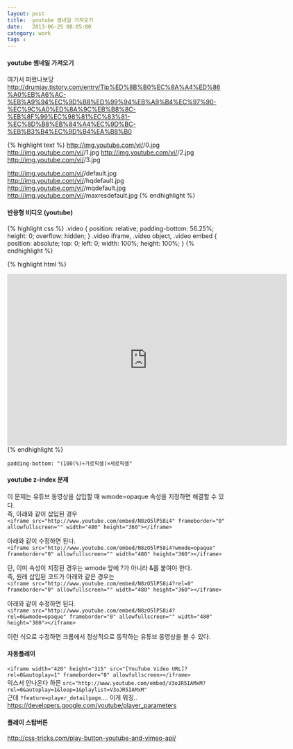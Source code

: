 ```yaml
---
layout: post
title:  youtube 썸네일 가져오기
date:   2013-06-25 08:05:00
category: work
tags : 
---
```


#### youtube 썸네일 가져오기
여기서 퍼왔나보당  
http://drumjay.tistory.com/entry/Tip%ED%8B%B0%EC%8A%A4%ED%86%A0%EB%A6%AC-%EB%A9%94%EC%9D%B8%ED%99%94%EB%A9%B4%EC%97%90-%EC%9C%A0%ED%8A%9C%EB%B8%8C-%EB%8F%99%EC%98%81%EC%83%81-%EC%8D%B8%EB%84%A4%EC%9D%BC-%EB%B3%B4%EC%9D%B4%EA%B8%B0

{% highlight text %}
http://img.youtube.com/vi/<insert-youtube-video-id-here>/0.jpg
http://img.youtube.com/vi/<insert-youtube-video-id-here>/1.jpg
http://img.youtube.com/vi/<insert-youtube-video-id-here>/2.jpg
http://img.youtube.com/vi/<insert-youtube-video-id-here>/3.jpg

http://img.youtube.com/vi/<insert-youtube-video-id-here>/default.jpg
http://img.youtube.com/vi/<insert-youtube-video-id-here>/hqdefault.jpg
http://img.youtube.com/vi/<insert-youtube-video-id-here>/mqdefault.jpg
http://img.youtube.com/vi/<insert-youtube-video-id-here>/maxresdefault.jpg
{% endhighlight %}


#### 반응형 비디오 (youtube)
{% highlight css %}
.video { position: relative; padding-bottom: 56.25%; height: 0; overflow: hidden; }
.video iframe, .video object, .video embed { position: absolute; top: 0; left: 0; width: 100%; height: 100%; }
{% endhighlight %}
 
{% highlight html %}
<div class="video">
<iframe id="testvideo" width="644" height="395" src="http://www.youtube.com/embed/-B-0dj5YAB4?rel=0" frameborder="0" allowfullscreen=""></iframe>
</div>
{% endhighlight %}

`padding-bottom: "(100(%)÷가로픽셀)×세로픽셀" `  

#### youtube z-index 문제

이 문제는 유튜브 동영상을 삽입할 때 wmode=opaque 속성을  지정하면 해결할 수 있다.  
즉, 아래와 같이 삽입된 경우  
`<iframe src="http://www.youtube.com/embed/N8zO5lP58i4" frameborder="0" allowfullscreen="" width="480" height="360"></iframe>`  

아래와 같이 수정하면 된다.  
`<iframe src="http://www.youtube.com/embed/N8zO5lP58i4?wmode=opaque" frameborder="0" allowfullscreen="" width="480" height="360"></iframe>`  

단, 이미 속성이 지정된 경우는 wmode 앞에 ?가 아니라 &를 붙여야 한다.  
즉, 원래 삽입된 코드가 아래와 같은 경우는  
`<iframe src="http://www.youtube.com/embed/N8zO5lP58i4?rel=0" frameborder="0" allowfullscreen="" width="480" height="360"></iframe>`  

아래와 같이 수정하면 된다.   
`<iframe src="http://www.youtube.com/embed/N8zO5lP58i4?rel=0&wmode=opaque" frameborder="0" allowfullscreen="" width="480" height="360"></iframe>`  

이런 식으로 수정하면 크롬에서 정상적으로 동작하는 유튜브 동영상을 볼 수 있다.

#### 자동플레이
`<iframe width="420" height="315" src="[YouTube Video URL]?rel=0&autoplay=1" frameborder="0" allowfullscreen></iframe>`  
익스서 안나온다 하믄 `src="http://www.youtube.com/embed/V3oJR5IAMxM?rel=0&autoplay=1&loop=1&playlist=V3oJR5IAMxM"`  
근데 `?feature=player_detailpage`.... 이게 뭐징..  
https://developers.google.com/youtube/player_parameters  

#### 플레이 스탑버튼  
http://css-tricks.com/play-button-youtube-and-vimeo-api/